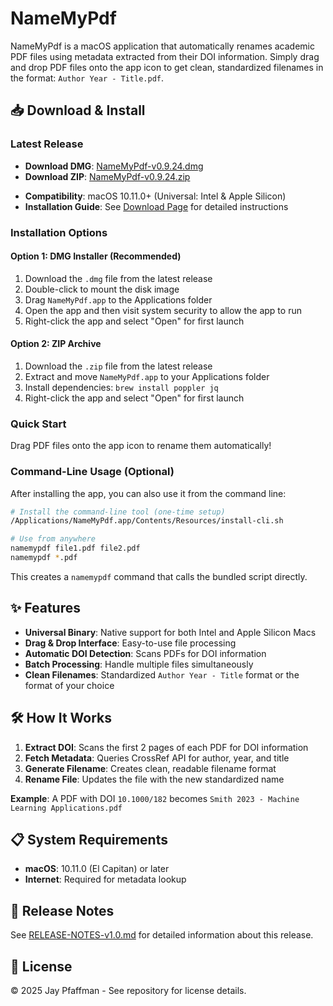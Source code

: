 # NameMyPdf

NameMyPdf is a macOS application that automatically renames academic PDF files using metadata extracted from their DOI information. Simply drag and drop PDF files onto the app icon to get clean, standardized filenames in the format: `Author Year - Title.pdf`.

## 📥 Download & Install

### Latest Release

<!-- VERSION-UPDATE-START -->
- **Download DMG**: [NameMyPdf-v0.9.24.dmg](https://github.com/literatecomputing/name-my-pdf/releases/download/v0.9.24/NameMyPdf-v0.9.24.dmg)
- **Download ZIP**: [NameMyPdf-v0.9.24.zip](https://github.com/literatecomputing/name-my-pdf/releases/download/v0.9.24/NameMyPdf-v0.9.24.zip)
<!-- VERSION-UPDATE-END -->
- **Compatibility**: macOS 10.11.0+ (Universal: Intel & Apple Silicon)
- **Installation Guide**: See [Download Page](https://www.namemypdf.com/download.html) for detailed instructions

### Installation Options

#### Option 1: DMG Installer (Recommended)

1. Download the `.dmg` file from the latest release
2. Double-click to mount the disk image
3. Drag `NameMyPdf.app` to the Applications folder
4. Open the app and then visit system security to allow the app to run
5. Right-click the app and select "Open" for first launch

#### Option 2: ZIP Archive

1. Download the `.zip` file from the latest release
2. Extract and move `NameMyPdf.app` to your Applications folder
3. Install dependencies: `brew install poppler jq`
4. Right-click the app and select "Open" for first launch

### Quick Start

Drag PDF files onto the app icon to rename them automatically!

### Command-Line Usage (Optional)

After installing the app, you can also use it from the command line:

```bash
# Install the command-line tool (one-time setup)
/Applications/NameMyPdf.app/Contents/Resources/install-cli.sh

# Use from anywhere
namemypdf file1.pdf file2.pdf
namemypdf *.pdf
```

This creates a `namemypdf` command that calls the bundled script directly.

## ✨ Features

- **Universal Binary**: Native support for both Intel and Apple Silicon Macs
- **Drag & Drop Interface**: Easy-to-use file processing
- **Automatic DOI Detection**: Scans PDFs for DOI information
- **Batch Processing**: Handle multiple files simultaneously
- **Clean Filenames**: Standardized `Author Year - Title` format or the format of your choice

## 🛠 How It Works

1. **Extract DOI**: Scans the first 2 pages of each PDF for DOI information
2. **Fetch Metadata**: Queries CrossRef API for author, year, and title
3. **Generate Filename**: Creates clean, readable filename format
4. **Rename File**: Updates the file with the new standardized name

**Example**: A PDF with DOI `10.1000/182` becomes `Smith 2023 - Machine Learning Applications.pdf`

## 📋 System Requirements

- **macOS**: 10.11.0 (El Capitan) or later
- **Internet**: Required for metadata lookup

## 📝 Release Notes

See [RELEASE-NOTES-v1.0.md](./RELEASE-NOTES-v1.0.md) for detailed information about this release.

## 📄 License

© 2025 Jay Pfaffman - See repository for license details.
